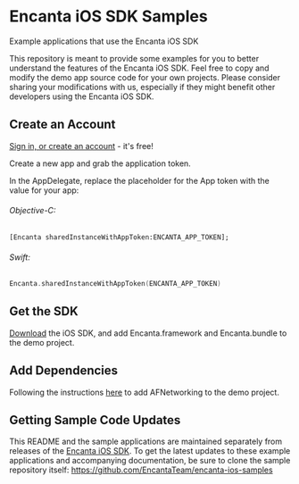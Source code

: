 Encanta iOS SDK Samples
=======================
Example applications that use the Encanta iOS SDK

This repository is meant to provide some examples for you to better understand
the features of the Encanta iOS SDK. Feel free to copy and
modify the demo app source code for your own projects. Please consider sharing
your modifications with us, especially if they might benefit other developers
using the Encanta iOS SDK.

Create an Account
---------------------------
[Sign in, or create an account](http://app.getencanta.com/signin) - it's free!

Create a new app and grab the application token.

In the AppDelegate, replace the placeholder for the App token with the value for your app:

###### Objective-C:
```objc
[Encanta sharedInstanceWithAppToken:ENCANTA_APP_TOKEN];
```
###### Swift:
```swift
Encanta.sharedInstanceWithAppToken(ENCANTA_APP_TOKEN)
```

Get the SDK
---------------------------
[Download][encanta-ios-sdk] the iOS SDK, and add Encanta.framework and Encanta.bundle to the demo project.

Add Dependencies
---------------------------
Following the instructions [here](https://github.com/AFNetworking/AFNetworking) to add AFNetworking to the demo project.

Getting Sample Code Updates
---------------------------

This README and the sample applications are maintained separately from
releases of the [Encanta iOS SDK][encanta-ios-sdk]. To get the latest
updates to these example applications and accompanying documentation, be sure
to clone the sample repository itself:
https://github.com/EncantaTeam/encanta-ios-samples

[encanta-ios-samples]: https://github.com/EncantaTeam/encanta-ios-samples/
[encanta-ios-sdk]: http://app.getencanta.com

